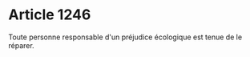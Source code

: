 # Article 1246

<p>Toute personne responsable d'un préjudice écologique est tenue de le réparer. </p>